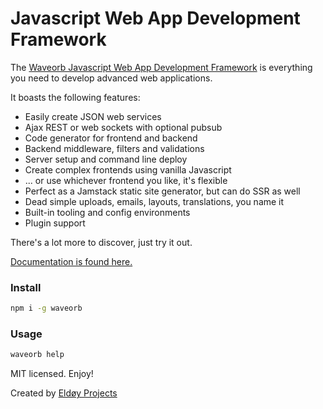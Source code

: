 # Javascript Web App Development Framework

The [Waveorb Javascript Web App Development Framework](https://waveorb.com) is everything you need to develop advanced web applications.

It boasts the following features:

* Easily create JSON web services
* Ajax REST or web sockets with optional pubsub
* Code generator for frontend and backend
* Backend middleware, filters and validations
* Server setup and command line deploy
* Create complex frontends using vanilla Javascript
* ... or use whichever frontend you like, it's flexible
* Perfect as a Jamstack static site generator, but can do SSR as well
* Dead simple uploads, emails, layouts, translations, you name it
* Built-in tooling and config environments
* Plugin support

There's a lot more to discover, just try it out.

[Documentation is found here.](https://waveorb.com/docs.html)

### Install
```bash
npm i -g waveorb
```

### Usage
```bash
waveorb help
```

MIT licensed. Enjoy!

Created by [Eldøy Projects](https://eldoy.com)
